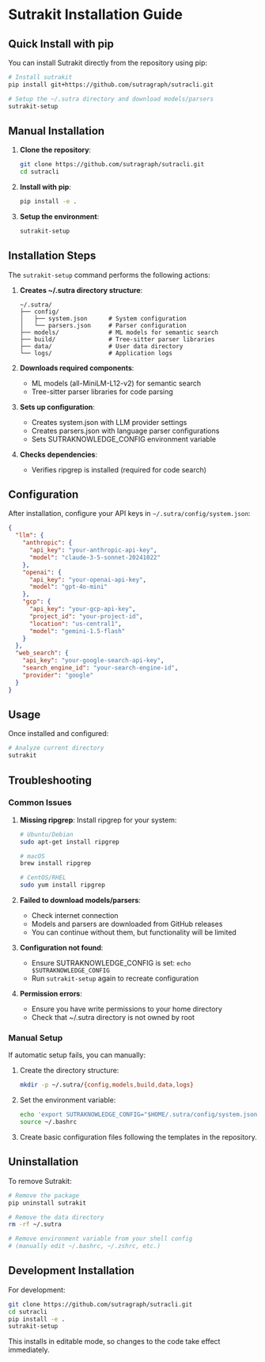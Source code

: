 # Sutrakit Installation Guide

## Quick Install with pip

You can install Sutrakit directly from the repository using pip:

```bash
# Install sutrakit
pip install git+https://github.com/sutragraph/sutracli.git

# Setup the ~/.sutra directory and download models/parsers
sutrakit-setup
```

## Manual Installation

1. **Clone the repository**:
   ```bash
   git clone https://github.com/sutragraph/sutracli.git
   cd sutracli
   ```

2. **Install with pip**:
   ```bash
   pip install -e .
   ```

3. **Setup the environment**:
   ```bash
   sutrakit-setup
   ```

## Installation Steps

The `sutrakit-setup` command performs the following actions:

1. **Creates ~/.sutra directory structure**:
   ```
   ~/.sutra/
   ├── config/
   │   ├── system.json      # System configuration
   │   └── parsers.json     # Parser configuration
   ├── models/              # ML models for semantic search
   ├── build/               # Tree-sitter parser libraries
   ├── data/                # User data directory
   └── logs/                # Application logs
   ```

2. **Downloads required components**:
   - ML models (all-MiniLM-L12-v2) for semantic search
   - Tree-sitter parser libraries for code parsing

3. **Sets up configuration**:
   - Creates system.json with LLM provider settings
   - Creates parsers.json with language parser configurations
   - Sets SUTRAKNOWLEDGE_CONFIG environment variable

4. **Checks dependencies**:
   - Verifies ripgrep is installed (required for code search)

## Configuration

After installation, configure your API keys in `~/.sutra/config/system.json`:

```json
{
  "llm": {
    "anthropic": {
      "api_key": "your-anthropic-api-key",
      "model": "claude-3-5-sonnet-20241022"
    },
    "openai": {
      "api_key": "your-openai-api-key",
      "model": "gpt-4o-mini"
    },
    "gcp": {
      "api_key": "your-gcp-api-key",
      "project_id": "your-project-id",
      "location": "us-central1",
      "model": "gemini-1.5-flash"
    }
  },
  "web_search": {
    "api_key": "your-google-search-api-key",
    "search_engine_id": "your-search-engine-id",
    "provider": "google"
  }
}
```

## Usage

Once installed and configured:

```bash
# Analyze current directory
sutrakit
```

## Troubleshooting

### Common Issues

1. **Missing ripgrep**: Install ripgrep for your system:
   ```bash
   # Ubuntu/Debian
   sudo apt-get install ripgrep
   
   # macOS
   brew install ripgrep
   
   # CentOS/RHEL
   sudo yum install ripgrep
   ```

2. **Failed to download models/parsers**: 
   - Check internet connection
   - Models and parsers are downloaded from GitHub releases
   - You can continue without them, but functionality will be limited

3. **Configuration not found**:
   - Ensure SUTRAKNOWLEDGE_CONFIG is set: `echo $SUTRAKNOWLEDGE_CONFIG`
   - Run `sutrakit-setup` again to recreate configuration

4. **Permission errors**:
   - Ensure you have write permissions to your home directory
   - Check that ~/.sutra directory is not owned by root

### Manual Setup

If automatic setup fails, you can manually:

1. Create the directory structure:
   ```bash
   mkdir -p ~/.sutra/{config,models,build,data,logs}
   ```

2. Set the environment variable:
   ```bash
   echo 'export SUTRAKNOWLEDGE_CONFIG="$HOME/.sutra/config/system.json"' >> ~/.bashrc
   source ~/.bashrc
   ```

3. Create basic configuration files following the templates in the repository.

## Uninstallation

To remove Sutrakit:

```bash
# Remove the package
pip uninstall sutrakit

# Remove the data directory
rm -rf ~/.sutra

# Remove environment variable from your shell config
# (manually edit ~/.bashrc, ~/.zshrc, etc.)
```

## Development Installation

For development:

```bash
git clone https://github.com/sutragraph/sutracli.git
cd sutracli
pip install -e .
sutrakit-setup
```

This installs in editable mode, so changes to the code take effect immediately.
